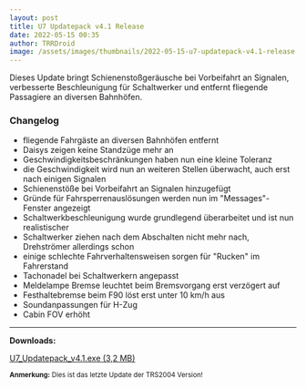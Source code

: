 ```yaml
---
layout: post
title: U7 Updatepack v4.1 Release
date: 2022-05-15 00:35
author: TRRDroid
image: /assets/images/thumbnails/2022-05-15-u7-updatepack-v4.1-release.jpg
---
```

Dieses Update bringt Schienenstoßgeräusche bei Vorbeifahrt an Signalen, verbesserte Beschleunigung für Schaltwerker und entfernt fliegende Passagiere an diversen Bahnhöfen.

### Changelog

- fliegende Fahrgäste an diversen Bahnhöfen entfernt
- Daisys zeigen keine Standzüge mehr an
- Geschwindigkeitsbeschränkungen haben nun eine kleine Toleranz
- die Geschwindigkeit wird nun an weiteren Stellen überwacht, auch erst nach einigen Signalen
- Schienenstöße bei Vorbeifahrt an Signalen hinzugefügt
- Gründe für Fahrsperrenauslösungen werden nun im "Messages"-Fenster angezeigt
- Schaltwerkbeschleunigung wurde grundlegend überarbeitet und ist nun realistischer
- Schaltwerker ziehen nach dem Abschalten nicht mehr nach, Drehströmer allerdings schon
- einige schlechte Fahrverhaltensweisen sorgen für "Rucken" im Fahrerstand
- Tachonadel bei Schaltwerkern angepasst
- Meldelampe Bremse leuchtet beim Bremsvorgang erst verzögert auf
- Festhaltebremse beim F90 löst erst unter 10 km/h aus
- Soundanpassungen für H-Zug
- Cabin FOV erhöht

---

**Downloads:**

<a href="{{ '/files/v4.0/updates/U7_Updatepack_v4.1.exe' | relative_url }}" class="btn btn-success"><i class="fa fa-file-zip-o fa-fw"></i> U7_Updatepack_v4.1.exe (3,2 MB)</a>

<small>**Anmerkung:** Dies ist das letzte Update der TRS2004 Version!</small>
